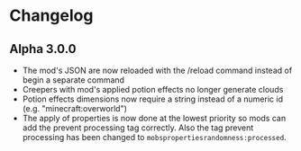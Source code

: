 # Changelog

## Alpha 3.0.0
* The mod's JSON are now reloaded with the /reload command instead of begin a separate command
* Creepers with mod's applied potion effects no longer generate clouds
* Potion effects dimensions now require a string instead of a numeric id (e.g. "minecraft:overworld")
* The apply of properties is now done at the lowest priority so mods can add the prevent processing tag correctly. Also the tag prevent processing has been changed to `mobspropertiesrandomness:processed`.